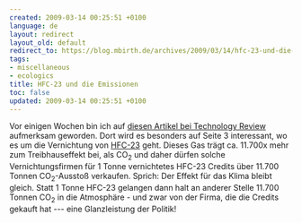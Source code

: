 ```yaml
---
created: 2009-03-14 00:25:51 +0100
language: de
layout: redirect
layout_old: default
redirect_to: https://blog.mbirth.de/archives/2009/03/14/hfc-23-und-die-emissionen-de.html
tags:
- miscellaneous
- ecologics
title: HFC-23 und die Emissionen
toc: false
updated: 2009-03-14 00:25:51 +0100
---
```


Vor einigen Wochen bin ich auf [diesen Artikel bei Technology Review](http://www.heise.de/tr/artikel/89035) aufmerksam
geworden. Dort wird es besonders auf Seite 3 interessant, wo es um die Vernichtung von [HFC-23](http://de.wikipedia.org/wiki/Fluoroform)
geht. Dieses Gas trägt ca. 11.700x mehr zum Treibhauseffekt bei, als CO<sub>2</sub> und daher dürfen solche
Vernichtungsfirmen für 1 Tonne vernichtetes HFC-23 Credits über 11.700 Tonnen CO<sub>2</sub>-Ausstoß verkaufen. Sprich:
Der Effekt für das Klima bleibt gleich. Statt 1 Tonne HFC-23 gelangen dann halt an anderer Stelle 11.700 Tonnen
CO<sub>2</sub> in die Atmosphäre - und zwar von der Firma, die die Credits gekauft hat --- eine Glanzleistung der Politik!